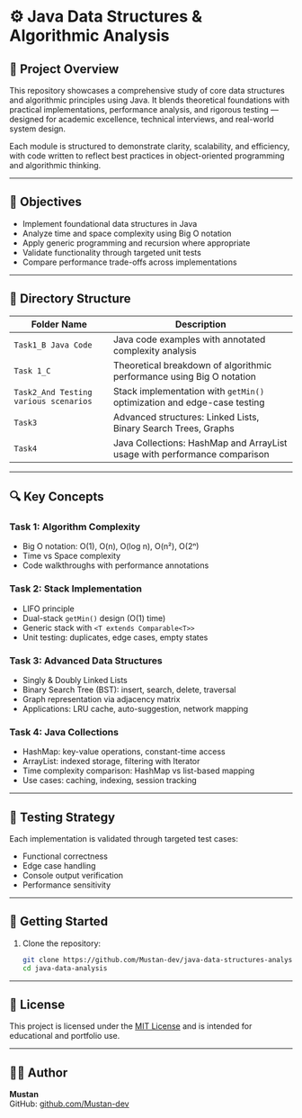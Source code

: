 # ⚙️ Java Data Structures & Algorithmic Analysis

## 📘 Project Overview

This repository showcases a comprehensive study of core data structures and algorithmic principles using Java. It blends theoretical foundations with practical implementations, performance analysis, and rigorous testing — designed for academic excellence, technical interviews, and real-world system design.

Each module is structured to demonstrate clarity, scalability, and efficiency, with code written to reflect best practices in object-oriented programming and algorithmic thinking.

---

## 🧠 Objectives

- Implement foundational data structures in Java
- Analyze time and space complexity using Big O notation
- Apply generic programming and recursion where appropriate
- Validate functionality through targeted unit tests
- Compare performance trade-offs across implementations

---

## 📁 Directory Structure

| Folder Name                          | Description                                                                 |
|--------------------------------------|-----------------------------------------------------------------------------|
| `Task1_B Java Code`                  | Java code examples with annotated complexity analysis                       |
| `Task 1_C`                           | Theoretical breakdown of algorithmic performance using Big O notation       |
| `Task2_And Testing various scenarios`| Stack implementation with `getMin()` optimization and edge-case testing     |
| `Task3`                              | Advanced structures: Linked Lists, Binary Search Trees, Graphs              |
| `Task4`                              | Java Collections: HashMap and ArrayList usage with performance comparison   |

---

## 🔍 Key Concepts

### Task 1: Algorithm Complexity
- Big O notation: O(1), O(n), O(log n), O(n²), O(2ⁿ)
- Time vs Space complexity
- Code walkthroughs with performance annotations

### Task 2: Stack Implementation
- LIFO principle
- Dual-stack `getMin()` design (O(1) time)
- Generic stack with `<T extends Comparable<T>>`
- Unit testing: duplicates, edge cases, empty states

### Task 3: Advanced Data Structures
- Singly & Doubly Linked Lists
- Binary Search Tree (BST): insert, search, delete, traversal
- Graph representation via adjacency matrix
- Applications: LRU cache, auto-suggestion, network mapping

### Task 4: Java Collections
- HashMap: key-value operations, constant-time access
- ArrayList: indexed storage, filtering with Iterator
- Time complexity comparison: HashMap vs list-based mapping
- Use cases: caching, indexing, session tracking

---

## 🧪 Testing Strategy

Each implementation is validated through targeted test cases:
- Functional correctness
- Edge case handling
- Console output verification
- Performance sensitivity

---

## 🚀 Getting Started

1. Clone the repository:
   ```bash
   git clone https://github.com/Mustan-dev/java-data-structures-analysis
   cd java-data-analysis 

---

## 📖 License

This project is licensed under the [MIT License](LICENSE) and is intended for educational and portfolio use.

---

## 👨‍💻 Author

**Mustan**   
GitHub: [github.com/Mustan-dev](https://github.com/Mustan-dev)  
